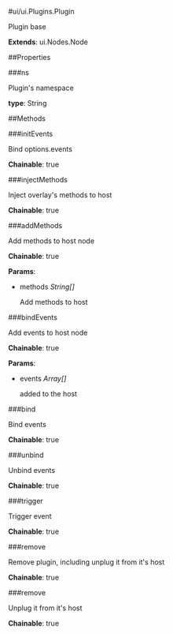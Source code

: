 #ui/ui.Plugins.Plugin

Plugin base

**Extends**: ui.Nodes.Node

##Properties

###ns

Plugin's namespace

**type**: String

##Methods

###initEvents

Bind options.events

**Chainable**: true

###injectMethods

Inject overlay's methods to host

**Chainable**: true

###addMethods

Add methods to host node

**Chainable**: true

**Params**:  
*   methods _String[]_

    Add methods to host


###bindEvents

Add events to host node

**Chainable**: true

**Params**:  
*   events _Array[]_

    added to the host


###bind

Bind events

**Chainable**: true

###unbind

Unbind events

**Chainable**: true

###trigger

Trigger event

**Chainable**: true

###remove

Remove plugin, including unplug it from it's host

**Chainable**: true

###remove

Unplug it from it's host

**Chainable**: true


